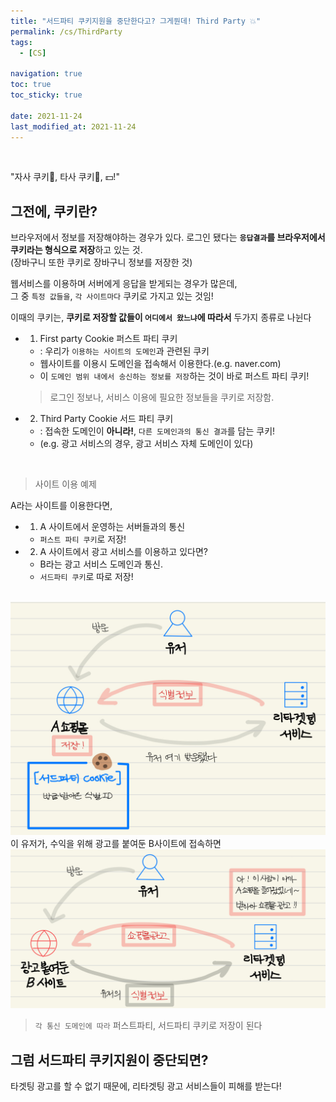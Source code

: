 ```yaml
---
title: "서드파티 쿠키지원을 중단한다고? 그게뭔데! Third Party 💥"
permalink: /cs/ThirdParty
tags:
  - [CS]

navigation: true
toc: true
toc_sticky: true

date: 2021-11-24
last_modified_at: 2021-11-24
---
```


![]()

"자사 쿠키🍪, 타사 쿠키🍪, 💵!"


## 그전에, 쿠키란?
브라우저에서 정보를 저장해야하는 경우가 있다.
로그인 됐다는 **`응답결과`를 브라우저에서 쿠키라는 형식으로 저장**하고 있는 것. <br/>
(장바구니 또한 쿠키로 장바구니 정보를 저장한 것) <br/>

웹서비스를 이용하며 서버에게 응답을 받게되는 경우가 많은데, <br/>
그 중 `특정 값들을`,  `각 사이트마다` 쿠키로 가지고 있는 것임!


이때의 쿠키는, **쿠키로 저장할 값들이 `어디에서 왔느냐`에 따라서** 두가지 종류로 나뉜다


- 1. First party Cookie 퍼스트 파티 쿠키
  - : 우리가 `이용하는 사이트의 도메인`과 관련된 쿠키
  - 웹사이트를 이용시 도메인을 접속해서 이용한다.(e.g. naver.com) <br/>
  - 이 `도메인 범위 내에서 송신하는 정보를 저장`하는 것이 바로 퍼스트 파티 쿠키!
  > 로그인 정보나, 서비스 이용에 필요한 정보들을 쿠키로 저장함.

- 2. Third Party Cookie 서드 파티 쿠키
  - : 접속한 도메인이 **아니라!**, `다른 도메인과의 통신 결과`를 담는 쿠키!
  - (e.g. 광고 서비스의 경우, 광고 서비스 자체 도메인이 있다)

<br/>

> 사이트 이용 예제<br/>

A라는 사이트를 이용한다면, 
- 1. A 사이트에서 운영하는 서버들과의 통신
  - `퍼스트 파티 쿠키`로 저장!
- 2. A 사이트에서 광고 서비스를 이용하고 있다면?
  - B라는 광고 서비스 도메인과 통신.
  - `서드파티 쿠키`로 따로 저장!
<br/>
<img src="/assets/images/Third-party-cookie.jpeg" /><br/>
이 유저가, 수익을 위해 광고를 붙여둔 B사이트에 접속하면<br/>
<img src="/assets/images/Third-party-cookie_2.jpeg" /><br/>

> `각 통신 도메인에 따라` 퍼스트파티, 서드파티 쿠키로 저장이 된다<br/>

## 그럼 서드파티 쿠키지원이 중단되면?

타겟팅 광고를 할 수 없기 때문에, 리타겟팅 광고 서비스들이 피해를 받는다!<br/>